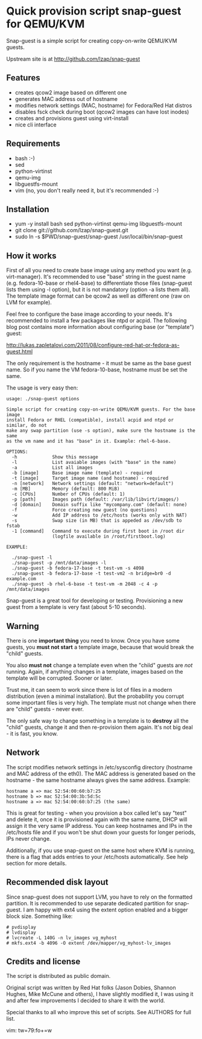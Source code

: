 Quick provision script snap-guest for QEMU/KVM
==============================================

Snap-guest is a simple script for creating copy-on-write QEMU/KVM guests.

Upstream site is at http://github.com/lzap/snap-guest

Features
--------

 * creates qcow2 image based on different one
 * generates MAC address out of hostname
 * modifies network settings (MAC, hostname) for Fedora/Red Hat distros
 * disables fsck check during boot (qcow2 images can have lost inodes)
 * creates and provisions guest using virt-install
 * nice cli interface

Requirements
------------

 * bash :-)
 * sed
 * python-virtinst
 * qemu-img
 * libguestfs-mount
 * vim (no, you don't really need it, but it's recommended :-)

Installation
------------

 * yum -y install bash sed python-virtinst qemu-img libguestfs-mount
 * git clone git://github.com/lzap/snap-guest.git
 * sudo ln -s $PWD/snap-guest/snap-guest /usr/local/bin/snap-guest

How it works
------------

First of all you need to create base image using any method you want (e.g. 
virt-manager). It's recommended to use "base" string in the guest name
(e.g. fedora-10-base or rhel4-base) to differentiate those files (snap-guest
lists them using -l option), but it is not mandatory (option -a lists them 
all). The template image format can be qcow2 as well as different one (raw on 
LVM for example).

Feel free to configure the base image according to your needs. It's recommended
to install a few packages like ntpd or acpid. The following blog post contains
more information about configuring base (or "template") guest:

http://lukas.zapletalovi.com/2011/08/configure-red-hat-or-fedora-as-guest.html

The only requirement is the hostname - it must be same as the base guest name.
So if you name the VM fedora-10-base, hostname must be set the same.

The usage is very easy then:

    usage: ./snap-guest options

    Simple script for creating copy-on-write QEMU/KVM guests. For the base image
    install Fedora or RHEL (compatible), install acpid and ntpd or similar, do not
    make any swap partition (use -s option), make sure the hostname is the same
    as the vm name and it has "base" in it. Example: rhel-6-base.

    OPTIONS:
      -h             Show this message
      -l             List avaiable images (with "base" in the name)
      -a             List all images
      -b [image]     Base image name (template) - required
      -t [image]     Target image name (and hostname) - required
      -n [network]   Network settings (default: "network=default")
      -m [MB]        Memory (default: 800 MiB)
      -c [CPUs]      Number of CPUs (default: 1)
      -p [path]      Images path (default: /var/lib/libvirt/images/)
      -d [domain]    Domain suffix like "mycompany.com" (default: none)
      -f             Force creating new guest (no questions)
      -w             Add IP address to /etc/hosts (works only with NAT)
      -s             Swap size (in MB) that is appeded as /dev/sdb to fstab
      -1 [command]   Command to execute during first boot in /root dir
                     (logfile available in /root/firstboot.log)

    EXAMPLE:

      ./snap-guest -l
      ./snap-guest -p /mnt/data/images -l
      ./snap-guest -b fedora-17-base -t test-vm -s 4098
      ./snap-guest -b fedora-17-base -t test-vm2 -n bridge=br0 -d example.com
      ./snap-guest -b rhel-6-base -t test-vm -m 2048 -c 4 -p /mnt/data/images

Snap-guest is a great tool for developing or testing. Provisioning a new
guest  from a template is very fast (about 5-10 seconds).

Warning
-------

There is one **important thing** you need to know. Once you have some guests, 
you **must not start** a template image, because that would break the "child" 
guests.

You also **must not** change a template even when the "child" guests are 
_not_ running. Again, if anything changes in a template, images based on the 
template will be corrupted. Sooner or later.

Trust me, it can seem to work since there is lot of files in a modern 
distribution (even a minimal installation). But the probability you corrupt 
some important files is very high. The template must not change when there are 
"child" guests - never ever.

The only safe way to change something in a template is to **destroy** all the 
"child" guests, change it and then re-provision them again. It's not big deal - 
it is fast, you know.

Network
-------

The script modifies network settings in /etc/sysconfig directory (hostname and 
MAC address of the eth0). The MAC address is generated based on the hostname - 
the same hostname always gives the same address. Example:

    hostname a => mac 52:54:00:60:b7:25
    hostname b => mac 52:54:00:3b:5d:5c
    hostname a => mac 52:54:00:60:b7:25 (the same)

This is great for testing - when you provision a box called let's say "test" 
and delete it, once it is provisioned again with the same name, DHCP will 
assign it the very same IP address. You can keep hostnames and IPs in the 
/etc/hosts file and if you won't be shut down your guests for longer periods, 
IPs never change.

Additionally, if you use snap-guest on the same host where KVM is running, 
there is a flag that adds entries to your /etc/hosts automatically. See help 
section for more details.

Recommended disk layout
-----------------------

Since snap-guest does not support LVM, you have to rely on the formatted 
partition. It is recommended to use separate dedicated partition for 
snap-guest. I am happy with ext4 using the extent option enabled and a
bigger block size. Something like:

    # pvdisplay
    # lvdisplay
    # lvcreate -L 140G -n lv_images vg_myhost
    # mkfs.ext4 -b 4096 -O extent /dev/mapper/vg_myhost-lv_images

Credits and license
-------------------

The script is distributed as public domain.

Original script was written by Red Hat folks (Jason Dobies, Shannon Hughes,
Mike McCune and others), I have slightly modified it, I was using it and after 
few improvements I decided to share it with the world.

Special thanks to all who improve this set of scripts. See AUTHORS for full 
list.

vim: tw=79:fo+=w
